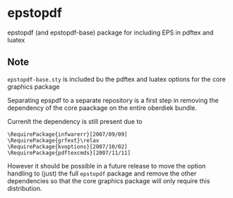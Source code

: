 # epstopdf
epstopdf (and epstopdf-base) package for including EPS in pdftex and luatex


## Note

`epstopdf-base.sty` is included bu the pdftex and luatex options for
the core graphics package

Separating epspdf to a separate repository is a first step in removing
the dependency of the core paackage on the entire oberdiek bundle.

Currenlt the dependency is still present due to 


    \RequirePackage{infwarerr}[2007/09/09]
    \RequirePackage{grfext}\relax
    \RequirePackage{kvoptions}[2007/10/02]
    \RequirePackage{pdftexcmds}[2007/11/11]

However it should be possible in a future release to move the option
handling to (just) the full `epstopdf` package and remove the other
dependencies so that the core graphics package will only require this
distribution.
